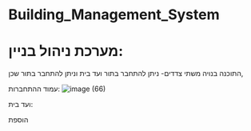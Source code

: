 # Building_Management_System
# מערכת ניהול בניין:
התוכנה בנויה משתי צדדים-
ניתן להתחבר בתור ועד בית וניתן להתחבר בתור שכן,

עמוד ההתחברות:
![image (66)](https://github.com/Hagit2/Building_Management_System/assets/147550225/3f933f64-75d9-431b-ac84-cb90314fd796)

ועד בית:

הוספת 

  
